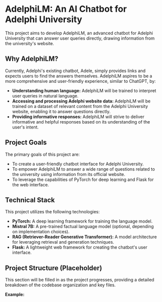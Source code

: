# AdelphiLM: An AI Chatbot for Adelphi University

This project aims to develop AdelphiLM, an advanced chatbot for Adelphi University that can answer user queries directly, drawing information from the university's website.

## Why AdelphiLM?

Currently, Adelphi's existing chatbot, Adele, simply provides links and expects users to find the answers themselves. AdelphiLM aspires to be a more comprehensive and user-friendly experience, similar to ChatGPT, by:

- **Understanding human language:** AdelphiLM will be trained to interpret user queries in natural language.
- **Accessing and processing Adelphi website data:** AdelphiLM will be trained on a dataset of relevant content from the Adelphi University website, enabling it to answer questions directly.
- **Providing informative responses:** AdelphiLM will strive to deliver informative and helpful responses based on its understanding of the user's intent.

## Project Goals

The primary goals of this project are:

- To create a user-friendly chatbot interface for Adelphi University.
- To empower AdelphiLM to answer a wide range of questions related to the university using information from its official website.
- To leverage the capabilities of PyTorch for deep learning and Flask for the web interface.

## Technical Stack

This project utilizes the following technologies:

- **PyTorch:** A deep learning framework for training the language model.
- **Mistral 7B:** A pre-trained factual language model (optional, depending on implementation choices).
- **RAG (Retriever-Reader Generative Transformer):** A model architecture for leveraging retrieval and generation techniques.
- **Flask:** A lightweight web framework for creating the chatbot's user interface.

## Project Structure (Placeholder)

This section will be filled in as the project progresses, providing a detailed breakdown of the codebase organization and key files. 

**Example:**

